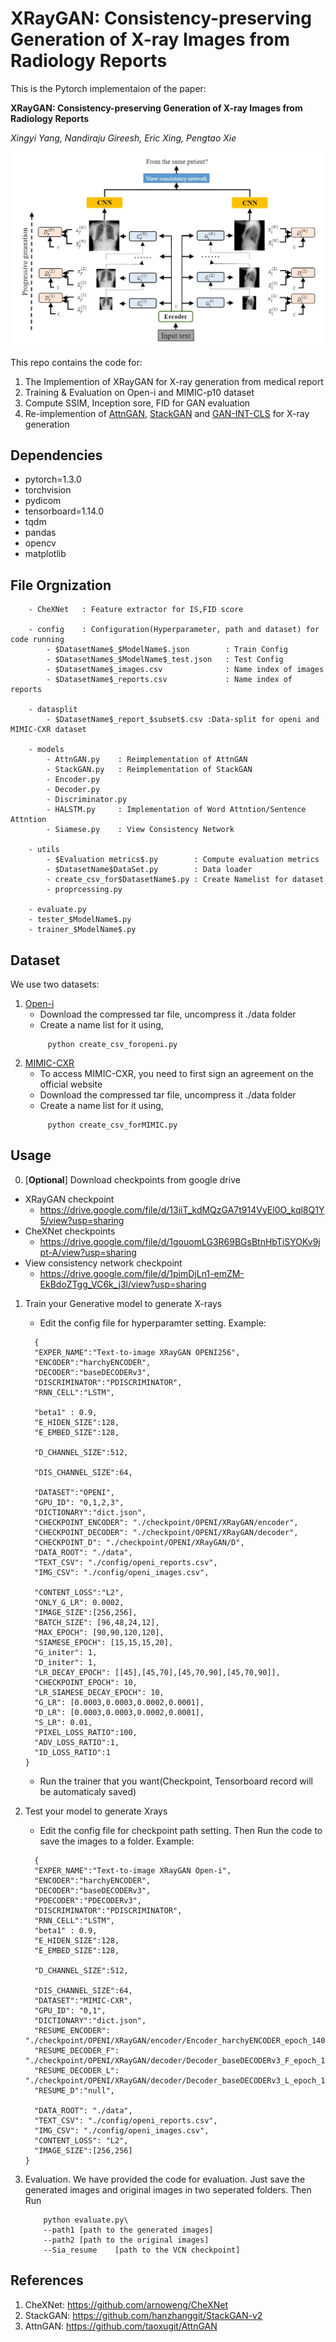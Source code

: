 # XRayGAN: Consistency-preserving Generation of X-ray Images from Radiology Reports

This is the Pytorch implementaion of the paper:

**XRayGAN: Consistency-preserving Generation of X-ray Images from Radiology Reports**

*Xingyi Yang, Nandiraju Gireesh, Eric Xing, Pengtao Xie*

![arch](assets/arch.jpg)

This repo contains the code for:
1. The Implemention of XRayGAN for X-ray generation from medical report
2. Training & Evaluation on Open-i and MIMIC-p10 dataset
3. Compute SSIM, Inception sore, FID for GAN evaluation
4. Re-implemention of [AttnGAN](http://openaccess.thecvf.com/content_cvpr_2018/papers/Xu_AttnGAN_Fine-Grained_Text_CVPR_2018_paper.pdf), [StackGAN](http://openaccess.thecvf.com/content_ICCV_2017/papers/Zhang_StackGAN_Text_to_ICCV_2017_paper.pdf) and [GAN-INT-CLS](https://arxiv.org/pdf/1605.05396.pdf) for X-ray generation

## Dependencies
  - pytorch=1.3.0
  - torchvision
  - pydicom
  - tensorboard=1.14.0
  - tqdm
  - pandas
  - opencv
  - matplotlib

## File Orgnization
```
    - CheXNet   : Feature extractor for IS,FID score

    - config    : Configuration(Hyperparameter, path and dataset) for code running
        - $DatasetName$_$ModelName$.json        : Train Config
        - $DatasetName$_$ModelName$_test.json   : Test Config
        - $DatasetName$_images.csv              : Name index of images
        - $DatasetName$_reports.csv             : Name index of reports

    - datasplit
        - $DatasetName$_report_$subset$.csv :Data-split for openi and MIMIC-CXR dataset

    - models
        - AttnGAN.py    : Reimplementation of AttnGAN
        - StackGAN.py   : Reimplementation of StackGAN
        - Encoder.py
        - Decoder.py
        - Discriminator.py
        - HALSTM.py     : Implementation of Word Attntion/Sentence Attntion
        - Siamese.py    : View Consistency Network

    - utils
        - $Evaluation metrics$.py        : Compute evaluation metrics
        - $DatasetName$DataSet.py        : Data loader
        - create_csv_for$DatasetName$.py : Create Namelist for dataset
        - proprcessing.py

    - evaluate.py
    - tester_$ModelName$.py
    - trainer_$ModelName$.py

```

## Dataset
We use two datasets:
1. [Open-i](https://openi.nlm.nih.gov/faq#collection)
   - Download the compressed tar file, uncompress it ./data folder
   - Create a name list for it using,
   ```
        python create_csv_foropeni.py
   ```
2. [MIMIC-CXR](https://mimic.physionet.org/)
   - To access MIMIC-CXR, you need to first sign an agreement on the official website
   - Download the compressed tar file, uncompress it ./data folder
   - Create a name list for it using,
   ```
        python create_csv_forMIMIC.py
   ```
## Usage
0. [**Optional**] Download checkpoints from google drive
- XRayGAN checkpoint
    - https://drive.google.com/file/d/13iiT_kdMQzGA7t914VyEl0O_kql8Q1Y5/view?usp=sharing
- CheXNet checkpoints
    - https://drive.google.com/file/d/1gouomLG3R69BGsBtnHbTiSYOKv9jpt-A/view?usp=sharing
- View consistency network checkpoint
    - https://drive.google.com/file/d/1pimDjLn1-emZM-EkBdoZTgg_VC6k_j3l/view?usp=sharing
1. Train your Generative model to generate X-rays
    - Edit the config file for hyperparamter setting. Example:
    ```
      {
      "EXPER_NAME":"Text-to-image XRayGAN OPENI256",
      "ENCODER":"harchyENCODER",
      "DECODER":"baseDECODERv3",
      "DISCRIMINATOR":"PDISCRIMINATOR",
      "RNN_CELL":"LSTM",

      "beta1" : 0.9,
      "E_HIDEN_SIZE":128,
      "E_EMBED_SIZE":128,

      "D_CHANNEL_SIZE":512,

      "DIS_CHANNEL_SIZE":64,

      "DATASET":"OPENI",
      "GPU_ID": "0,1,2,3",
      "DICTIONARY":"dict.json",
      "CHECKPOINT_ENCODER": "./checkpoint/OPENI/XRayGAN/encoder",
      "CHECKPOINT_DECODER": "./checkpoint/OPENI/XRayGAN/decoder",
      "CHECKPOINT_D": "./checkpoint/OPENI/XRayGAN/D",
      "DATA_ROOT": "./data",
      "TEXT_CSV": "./config/openi_reports.csv",
      "IMG_CSV": "./config/openi_images.csv",

      "CONTENT_LOSS":"L2",
      "ONLY_G_LR": 0.0002,
      "IMAGE_SIZE":[256,256],
      "BATCH_SIZE": [96,48,24,12],
      "MAX_EPOCH": [90,90,120,120],
      "SIAMESE_EPOCH": [15,15,15,20],
      "G_initer": 1,
      "D_initer": 1,
      "LR_DECAY_EPOCH": [[45],[45,70],[45,70,90],[45,70,90]],
      "CHECKPOINT_EPOCH": 10,
      "LR_SIAMESE_DECAY_EPOCH": 10,
      "G_LR": [0.0003,0.0003,0.0002,0.0001],
      "D_LR": [0.0003,0.0003,0.0002,0.0001],
      "S_LR": 0.01,
      "PIXEL_LOSS_RATIO":100,
      "ADV_LOSS_RATIO":1,
      "ID_LOSS_RATIO":1
    }

    ```
    - Run the trainer that you want(Checkpoint, Tensorboard record will be automaticaly saved)

2. Test your model to generate Xrays
     - Edit the config file for checkpoint path setting. Then Run the code to save the images to a folder. Example:
    ```
      {
      "EXPER_NAME":"Text-to-image XRayGAN Open-i",
      "ENCODER":"harchyENCODER",
      "DECODER":"baseDECODERv3",
      "PDECODER":"PDECODERv3",
      "DISCRIMINATOR":"PDISCRIMINATOR",
      "RNN_CELL":"LSTM",
      "beta1" : 0.9,
      "E_HIDEN_SIZE":128,
      "E_EMBED_SIZE":128,

      "D_CHANNEL_SIZE":512,

      "DIS_CHANNEL_SIZE":64,
      "DATASET":"MIMIC-CXR",
      "GPU_ID": "0,1",
      "DICTIONARY":"dict.json",
      "RESUME_ENCODER": "./checkpoint/OPENI/XRayGAN/encoder/Encoder_harchyENCODER_epoch_140_checkpoint.pth",
      "RESUME_DECODER_F": "./checkpoint/OPENI/XRayGAN/decoder/Decoder_baseDECODERv3_F_epoch_140_checkpoint.pth",
      "RESUME_DECODER_L": "./checkpoint/OPENI/XRayGAN/decoder/Decoder_baseDECODERv3_L_epoch_140_checkpoint.pth",
      "RESUME_D":"null",

      "DATA_ROOT": "./data",
      "TEXT_CSV": "./config/openi_reports.csv",
      "IMG_CSV": "./config/openi_images.csv",
      "CONTENT_LOSS": "L2",
      "IMAGE_SIZE":[256,256]
    }
    ```

3. Evaluation. We have provided the code for evaluation. Just save the generated images and original images in two seperated folders. Then Run
    ```
        python evaluate.py\
        --path1 [path to the generated images]
        --path2 [path to the original images]
        --Sia_resume    [path to the VCN checkpoint]
    ```

## References
1. CheXNet: https://github.com/arnoweng/CheXNet
2. StackGAN: https://github.com/hanzhanggit/StackGAN-v2
3. AttnGAN: https://github.com/taoxugit/AttnGAN
